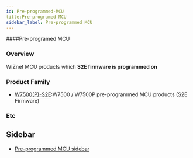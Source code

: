 ```yaml
---
id: Pre-programmed-MCU
title:Pre-programed MCU
sidebar_label: Pre-programmed MCU
---
```

####Pre-programed MCU

### Overview
WIZnet MCU products which **S2E firmware is programmed on**

### Product Family

 * [W7500(P)-S2E](W7500(P)-S2E.md):W7500 / W7500P pre-programmed MCU products (S2E Firmware)

### Etc 

## Sidebar
 
 * [Pre-programmed MCU sidebar](Pre-programmed-MCU-sidebar)
